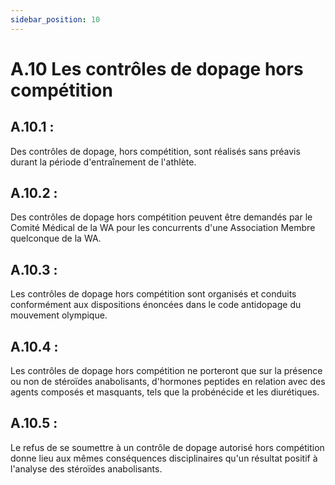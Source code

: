 ```yaml
---
sidebar_position: 10
---
```


# A.10 Les contrôles de dopage hors compétition

## A.10.1 : 

Des contrôles de dopage, hors compétition, sont réalisés sans préavis durant la période d'entraînement de l'athlète.

## A.10.2 :

Des contrôles de dopage hors compétition peuvent être demandés par le Comité Médical de la WA pour les concurrents d'une Association Membre quelconque de la WA.

## A.10.3 :

Les contrôles de dopage hors compétition sont organisés et conduits conformément aux dispositions énoncées dans le code antidopage du mouvement olympique.

## A.10.4 :

Les contrôles de dopage hors compétition ne porteront que sur la présence ou non de stéroïdes anabolisants, d'hormones peptides en relation avec des agents composés et masquants, tels que la probénécide et les diurétiques.

## A.10.5 :

Le refus de se soumettre à un contrôle de dopage autorisé hors compétition donne lieu aux mêmes conséquences disciplinaires qu'un résultat positif à l'analyse des stéroïdes anabolisants.
